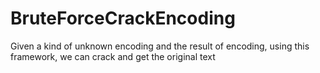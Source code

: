 # BruteForceCrackEncoding
Given a kind of unknown encoding and the result of encoding, using this framework, we can crack and get the original text
